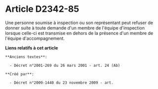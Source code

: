 # Article D2342-85

Une personne soumise à inspection ou son représentant peut refuser de donner suite à toute demande d'un membre de l'équipe
d'inspection lorsque celle-ci est transmise en dehors de la présence d'un membre de l'équipe d'accompagnement.

**Liens relatifs à cet article**

	**Anciens textes**:

	  - Décret n°2001-269 du 26 mars 2001 - art. 24 (Ab)

	**Créé par**:

	  - Décret n°2009-1440 du 23 novembre 2009 - art.
